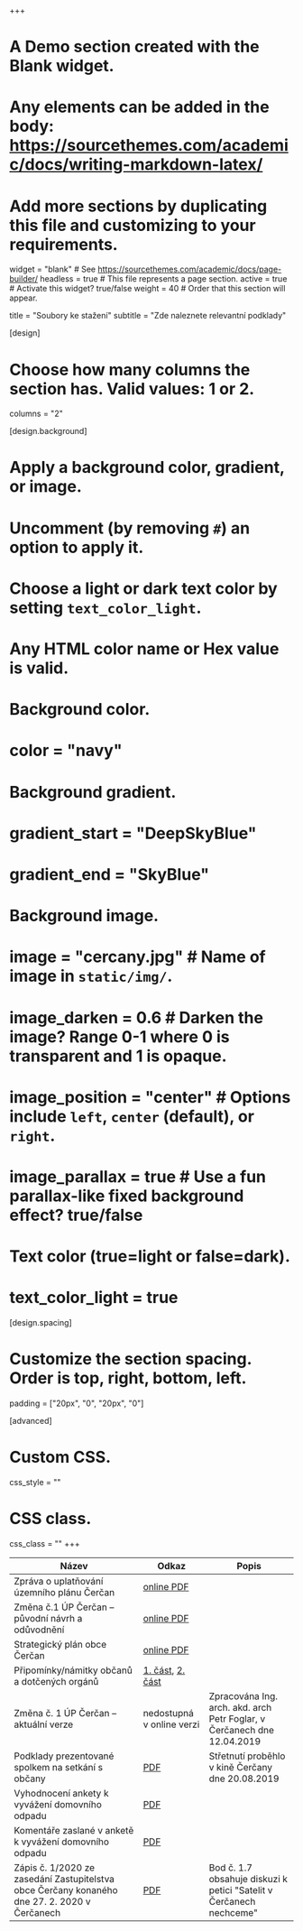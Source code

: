 +++
# A Demo section created with the Blank widget.
# Any elements can be added in the body: https://sourcethemes.com/academic/docs/writing-markdown-latex/
# Add more sections by duplicating this file and customizing to your requirements.

widget = "blank"  # See https://sourcethemes.com/academic/docs/page-builder/
headless = true  # This file represents a page section.
active = true  # Activate this widget? true/false
weight = 40  # Order that this section will appear.

title = "Soubory ke stažení"
subtitle = "Zde naleznete relevantní podklady"

[design]
  # Choose how many columns the section has. Valid values: 1 or 2.
  columns = "2"

[design.background]
  # Apply a background color, gradient, or image.
  #   Uncomment (by removing `#`) an option to apply it.
  #   Choose a light or dark text color by setting `text_color_light`.
  #   Any HTML color name or Hex value is valid.

  # Background color.
  # color = "navy"
  
  # Background gradient.
  # gradient_start = "DeepSkyBlue"
  # gradient_end = "SkyBlue"
  
  # Background image.
  # image = "cercany.jpg"  # Name of image in `static/img/`.
  # image_darken = 0.6  # Darken the image? Range 0-1 where 0 is transparent and 1 is opaque.
  # image_position = "center"  # Options include `left`, `center` (default), or `right`.
  # image_parallax = true  # Use a fun parallax-like fixed background effect? true/false

  # Text color (true=light or false=dark).
  # text_color_light = true

[design.spacing]
  # Customize the section spacing. Order is top, right, bottom, left.
  padding = ["20px", "0", "20px", "0"]

[advanced]
 # Custom CSS. 
 css_style = ""
 
 # CSS class.
 css_class = ""
+++

| Název | Odkaz | Popis |
| ----- | ----- | ----- |
| Zpráva o uplatňování územního plánu Čerčan | [online PDF](https://www.cercany.cz/assets/File.ashx?id_org=1966&id_dokumenty=53923) ||
| Změna č.1 ÚP Čerčan – původní návrh a odůvodnění| [online PDF](https://www.cercany.cz/assets/File.ashx?id_org=1966&id_dokumenty=53926) ||
| Strategický plán obce Čerčan | [online PDF](https://www.cercany.cz/assets/File.ashx?id_org=1966&id_dokumenty=52636) ||
| Připomínky/námitky občanů a dotčených orgánů | [1. část](https://www.cercany.cz/assets/File.ashx?id_org=1966&id_dokumenty=53813), [2. část](https://www.cercany.cz/assets/File.ashx?id_org=1966&id_dokumenty=53814) ||
| Změna č. 1 ÚP Čerčan – aktuální verze | nedostupná v online verzi | Zpracována Ing. arch. akd. arch Petr Foglar, v Čerčanech dne 12.04.2019 |
| Podklady prezentované spolkem na setkání s občany | [PDF](/documents/Setkani_s_obcany.pdf) | Střetnutí proběhlo v kině Čerčany dne 20.08.2019|
| Vyhodnocení ankety k vyvážení domovního odpadu | [PDF](/documents/Anketa_odpady_vyhodnoceni_v02.pdf)|
| Komentáře zaslané v anketě k vyvážení domovního odpadu | [PDF](/documents/Odpovedi-komentare.pdf)|
| Zápis č. 1/2020 ze zasedání Zastupitelstva obce Čerčany konaného dne 27. 2. 2020 v Čerčanech | [PDF](/documents/zapis_ze_zasedani_ZO_27.2.2020.pdf) | Bod č. 1.7 obsahuje diskuzi k petici "Satelit v Čerčanech nechceme"
